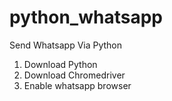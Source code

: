 # python_whatsapp
Send Whatsapp Via Python

1. Download Python
2. Download Chromedriver
3. Enable whatsapp browser
